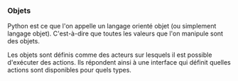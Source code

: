 ### Objets

Python est ce que l'on appelle un langage orienté objet (ou simplement langage objet).
C'est-à-dire que toutes les valeurs que l'on manipule sont des objets.

Les objets sont définis comme des acteurs sur lesquels il est possible d'exécuter des actions.
Ils répondent ainsi à une interface qui définit quelles actions sont disponibles pour quels types.
